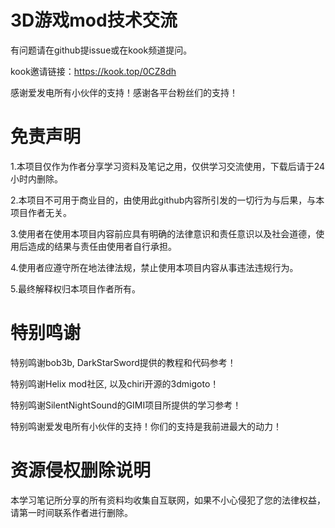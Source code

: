 # 3D游戏mod技术交流

有问题请在github提issue或在kook频道提问。

kook邀请链接：https://kook.top/0CZ8dh

感谢爱发电所有小伙伴的支持！感谢各平台粉丝们的支持！

# 免责声明
1.本项目仅作为作者分享学习资料及笔记之用，仅供学习交流使用，下载后请于24小时内删除。

2.本项目不可用于商业目的，由使用此github内容所引发的一切行为与后果，与本项目作者无关。

3.使用者在使用本项目内容前应具有明确的法律意识和责任意识以及社会道德，使用后造成的结果与责任由使用者自行承担。

4.使用者应遵守所在地法律法规，禁止使用本项目内容从事违法违规行为。

5.最终解释权归本项目作者所有。

# 特别鸣谢
特别鸣谢bob3b, DarkStarSword提供的教程和代码参考！

特别鸣谢Helix mod社区, 以及chiri开源的3dmigoto！

特别鸣谢SilentNightSound的GIMI项目所提供的学习参考！

特别鸣谢爱发电所有小伙伴的支持！你们的支持是我前进最大的动力！

# 资源侵权删除说明
本学习笔记所分享的所有资料均收集自互联网，如果不小心侵犯了您的法律权益，请第一时间联系作者进行删除。